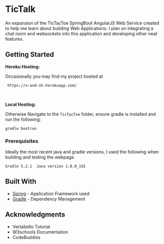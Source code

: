 # TicTalk

An expansion of the TicTacToe SpringBoot AngularJS Web Service created to help me learn about building
Web Applications. I plan on integrating a chat room and websockets into this application and developing
other neat features. 


## Getting Started

**Heroku Hosting:**

Occasionally you may find my project hosted at 
```
 https://x-and-oh.herokuapp.com/
```

<br>

**Local Hosting:** 

Otherwise Navigate to the `TicTacToe` folder, ensure gradle is installed and run the following: 
```
gradle bootrun
```

### Prerequisites

Ideally the most recent java and gradle versions, I used the following when building and testing the webpage.

```
Gradle 5.2.1  Java version 1.8.0_192
```

## Built With

* [Spring](https://spring.io/) - Application Framework used
* [Gradle](https://gradle.org/) - Dependency Management


## Acknowledgments

* Vertabello Tutorial
* W3schools Documentation
* CodeBuddies
